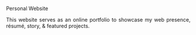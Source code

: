 Personal Website


 <p align="justify">This website serves as an online portfolio to showcase my web presence, résumé, story, & featured projects.</p>
